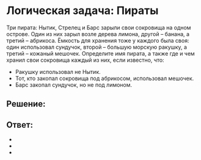 # Логическая задача: Пираты 
Три пирата: Нытик, Стрелец и Барс зарыли свои сокровища на одном острове. Один из них зарыл возле дерева лимона, другой – банана, а третий – абрикоса.
Ёмкость для хранения тоже у каждого была своя: один использовал сундучок, второй – большую морскую ракушку, а третий – кожаный мешочек. 
Определите имя пирата, а также где и чем хранил свои сокровища каждый из них, если известно, что: 
  - Ракушку использовал не Нытик.
  - Тот, кто закопал сокровища под абрикосом, использовал мешочек.
  - Барс закопал сундучок, но не под лимоном.
  ## Решение:
  
  
  ## Ответ:
- 
- 
- 
    
    
